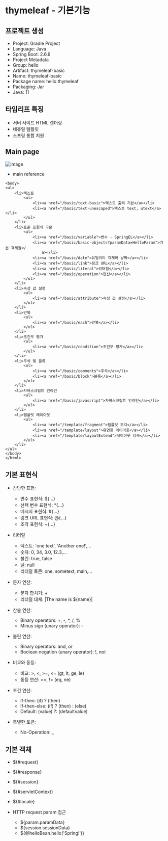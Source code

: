 thymeleaf - 기본기능
===================

## 프로젝트 생성

* Project: Gradle Project
* Language: Java
* Spring Boot: 2.6.6
* Project Metadata
* Group: hello
* Artifact: thymeleaf-basic
* Name: thymeleaf-basic
* Package name: hello.thymeleaf
* Packaging: Jar
* Java: 11

## 타임리프 특징

* 서버 사이드 HTML 렌더링
* 네츄럴 템플릿
* 스프링 통합 지원


## Main page

![image](https://user-images.githubusercontent.com/94096054/161893826-7d87eb91-4e0c-4503-8ffe-64c32b54af9a.png)


* main reference

```
<body>
<ul>
    <li>텍스트
        <ul>
            <li><a href="/basic/text-basic">텍스트 출력 기본</a></li>
            <li><a href="/basic/text-unescaped">텍스트 text, utext</a></li>
        </ul>
    </li>
    <li>표준 표현식 구문
        <ul>
            <li><a href="/basic/variable">변수 - SpringEL</a></li>
            <li><a href="/basic/basic-objects?paramData=HelloParam">기본 객체들</
                a></li>
            <li><a href="/basic/date">유틸리티 객체와 날짜</a></li>
            <li><a href="/basic/link">링크 URL</a></li>
            <li><a href="/basic/literal">리터럴</a></li>
            <li><a href="/basic/operation">연산</a></li>
        </ul>
    </li>
    <li>속성 값 설정
        <ul>
            <li><a href="/basic/attribute">속성 값 설정</a></li>
        </ul>
    </li>
    <li>반복
        <ul>
            <li><a href="/basic/each">반복</a></li>
        </ul>
    </li>
    <li>조건부 평가
        <ul>
            <li><a href="/basic/condition">조건부 평가</a></li>
        </ul>
    </li>
    <li>주석 및 블록
        <ul>
            <li><a href="/basic/comments">주석</a></li>
            <li><a href="/basic/block">블록</a></li>
        </ul>
    </li>
    <li>자바스크립트 인라인
        <ul>
            <li><a href="/basic/javascript">자바스크립트 인라인</a></li>
        </ul>
    </li>
    <li>템플릿 레이아웃
        <ul>
            <li><a href="/template/fragment">템플릿 조각</a></li>
            <li><a href="/template/layout">유연한 레이아웃</a></li>
            <li><a href="/template/layoutExtend">레이아웃 상속</a></li>
        </ul>
    </li>
</ul>
</body>
</html>

```


## 기본 표현식

* 간단한 표현:
  
  + 변수 표현식: ${...}
  + 선택 변수 표현식: *{...}
  + 메시지 표현식: #{...}
  + 링크 URL 표현식: @{...}
  + 조각 표현식: ~{...}

* 리터럴
  
  + 텍스트: 'one text', 'Another one!',…
  + 숫자: 0, 34, 3.0, 12.3,…
  + 불린: true, false
  + 널: null
  + 리터럴 토큰: one, sometext, main,…

* 문자 연산:
  
  + 문자 합치기: +
  + 리터럴 대체: |The name is ${name}|

* 산술 연산:
  
  + Binary operators: +, -, *, /, %
  + Minus sign (unary operator): -

* 불린 연산:
  
  + Binary operators: and, or
  + Boolean negation (unary operator): !, not

* 비교와 동등:
  
  + 비교: >, <, >=, <= (gt, lt, ge, le)
  + 동등 연산: ==, != (eq, ne)

* 조건 연산:
  
  + If-then: (if) ? (then)
  + If-then-else: (if) ? (then) : (else)
  + Default: (value) ?: (defaultvalue)

* 특별한 토큰:
  
  + No-Operation: _


## 기본 객체

* ${#request}
* ${#response}
* ${#session}
* ${#servletContext}
* ${#locale}

* HTTP request param 접근

  + ${param.paramData}
  + ${session.sessionData}
  + ${@helloBean.hello('Spring!')}


